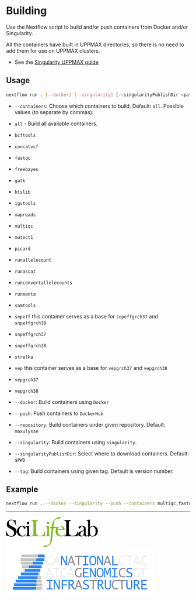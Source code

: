 # Building

Use the Nextflow script to build and/or push containers from Docker and/or Singularity.

All the containers have built in UPPMAX directories, so there is no need to add them for use on UPPMAX clusters.
- See the [Singularity UPPMAX guide](https://www.uppmax.uu.se/support-sv/user-guides/singularity-user-guide/)

## Usage

```bash
nextflow run . [--docker] [--singularity] [--singularityPublishDir <path>] [--push] [--containers <container1[,container2..]>] [--repository <repository>] [--tag tag]
```

- `--containers`: Choose which containers to build. Default: `all`. Possible values (to separate by commas):
 - `all` -  Build all available containers.
 - `bcftools`
 - `concatvcf`
 - `fastqc`
 - `freebayes`
 - `gatk`
 - `htslib`
 - `igvtools`
 - `mapreads`
 - `multiqc`
 - `mutect1`
 - `picard`
 - `runallelecount`
 - `runascat`
 - `runconvertallelecounts`
 - `runmanta`
 - `samtools`
 - `snpeff` this container serves as a base for `snpeffgrch37` and `snpeffgrch38`
 - `snpeffgrch37`
 - `snpeffgrch38`
 - `strelka`
 - `vep` this container serves as a base for `vepgrch37` and `vepgrch38`
 - `vepgrch37`
 - `vepgrch38`

- `--docker`: Build containers using `Docker`
- `--push`: Push containers to `DockerHub`
- `--repository`: Build containers under given repository. Default: `maxulysse`
- `--singularity`: Build containers using `Singularity`.
- `--singularityPublishDir`: Select where to download containers. Default: `$PWD`
- `--tag`: Build containers using given tag. Default is version number.

## Example

```bash
nextflow run . --docker --singularity --push --containers multiqc,fastqc
```

---
[![](images/SciLifeLab_logo.png "SciLifeLab")][scilifelab-link] [![](images/NGI-final-small.png "NGI")][ngi-link]

[ngi-link]: https://ngisweden.scilifelab.se/
[scilifelab-link]: http://www.scilifelab.se/
